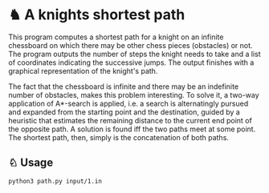 # ♞ A knights shortest path

This program computes a shortest path for a knight on an infinite chessboard on which there may be other chess pieces (obstacles) or not. The program outputs the number of steps the knight needs to take and a list of coordinates indicating the successive jumps. The output finishes with a graphical representation of the knight's path.

The fact that the chessboard is infinite and there may be an indefinite number of obstacles, makes this problem interesting. To solve it, a two-way application of A*-search is applied, i.e. a search is alternatingly pursued and expanded from the starting point and the destination, guided by a heuristic that estimates the remaining distance to the current end point of the opposite path. A solution is found iff the two paths meet at some point. The shortest path, then, simply is the concatenation of both paths.

## ♘ Usage

```
python3 path.py input/1.in
```


